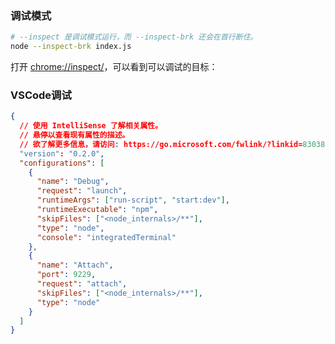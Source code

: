 ### 调试模式
```sh
# --inspect 是调试模式运行，而 --inspect-brk 还会在首行断住。
node --inspect-brk index.js
```

打开 [chrome://inspect/](https://link.juejin.cn/?target=)，可以看到可以调试的目标：

### VSCode调试

```json
{
  // 使用 IntelliSense 了解相关属性。
  // 悬停以查看现有属性的描述。
  // 欲了解更多信息，请访问: https://go.microsoft.com/fwlink/?linkid=830387
  "version": "0.2.0",
  "configurations": [
    {
      "name": "Debug",
      "request": "launch",
      "runtimeArgs": ["run-script", "start:dev"],
      "runtimeExecutable": "npm",
      "skipFiles": ["<node_internals>/**"],
      "type": "node",
      "console": "integratedTerminal"
    },
    {
      "name": "Attach",
      "port": 9229,
      "request": "attach",
      "skipFiles": ["<node_internals>/**"],
      "type": "node"
    }
  ]
}

```